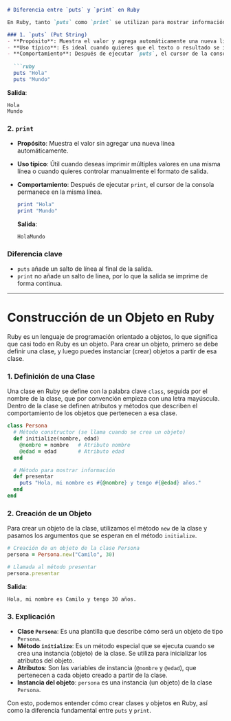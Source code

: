 ```md
# Diferencia entre `puts` y `print` en Ruby

En Ruby, tanto `puts` como `print` se utilizan para mostrar información en la consola, pero existen algunas diferencias clave entre ellos:

### 1. `puts` (Put String)
- **Propósito**: Muestra el valor y agrega automáticamente una nueva línea al final.
- **Uso típico**: Es ideal cuando quieres que el texto o resultado se imprima seguido de un salto de línea.
- **Comportamiento**: Después de ejecutar `puts`, el cursor de la consola se mueve a la siguiente línea.
  
  ```ruby
  puts "Hola"
  puts "Mundo"
  ```

  **Salida**:
  ```
  Hola
  Mundo
  ```

### 2. `print`
- **Propósito**: Muestra el valor sin agregar una nueva línea automáticamente.
- **Uso típico**: Útil cuando deseas imprimir múltiples valores en una misma línea o cuando quieres controlar manualmente el formato de salida.
- **Comportamiento**: Después de ejecutar `print`, el cursor de la consola permanece en la misma línea.

  ```ruby
  print "Hola"
  print "Mundo"
  ```

  **Salida**:
  ```
  HolaMundo
  ```

### Diferencia clave
- `puts` añade un salto de línea al final de la salida.
- `print` no añade un salto de línea, por lo que la salida se imprime de forma continua.

---

# Construcción de un Objeto en Ruby

Ruby es un lenguaje de programación orientado a objetos, lo que significa que casi todo en Ruby es un objeto. Para crear un objeto, primero se debe definir una clase, y luego puedes instanciar (crear) objetos a partir de esa clase.

### 1. Definición de una Clase

Una clase en Ruby se define con la palabra clave `class`, seguida por el nombre de la clase, que por convención empieza con una letra mayúscula. Dentro de la clase se definen atributos y métodos que describen el comportamiento de los objetos que pertenecen a esa clase.

```ruby
class Persona
  # Método constructor (se llama cuando se crea un objeto)
  def initialize(nombre, edad)
    @nombre = nombre   # Atributo nombre
    @edad = edad       # Atributo edad
  end

  # Método para mostrar información
  def presentar
    puts "Hola, mi nombre es #{@nombre} y tengo #{@edad} años."
  end
end
```

### 2. Creación de un Objeto

Para crear un objeto de la clase, utilizamos el método `new` de la clase y pasamos los argumentos que se esperan en el método `initialize`.

```ruby
# Creación de un objeto de la clase Persona
persona = Persona.new("Camilo", 30)

# Llamada al método presentar
persona.presentar
```

**Salida**:
```
Hola, mi nombre es Camilo y tengo 30 años.
```

### 3. Explicación
- **Clase `Persona`**: Es una plantilla que describe cómo será un objeto de tipo `Persona`.
- **Método `initialize`**: Es un método especial que se ejecuta cuando se crea una instancia (objeto) de la clase. Se utiliza para inicializar los atributos del objeto.
- **Atributos**: Son las variables de instancia (`@nombre` y `@edad`), que pertenecen a cada objeto creado a partir de la clase.
- **Instancia del objeto**: `persona` es una instancia (un objeto) de la clase `Persona`.

Con esto, podemos entender cómo crear clases y objetos en Ruby, así como la diferencia fundamental entre `puts` y `print`.
```
